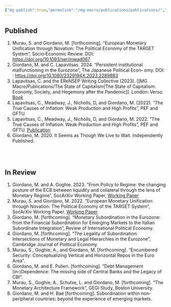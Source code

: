 ```yaml
---
{"dg-publish":true,"permalink":"/mg-macro/publications/publications/","created":"2023-12-11T21:26:37.391+00:00"}
---
```



## Published

1. Murau, S. and Giordano, M. [forthcoming]. “European Monetary Unification through Novation: The Political Economy of the TARGET System”, Socio‐Economic Review. DOI: https://doi.org/10.1093/ser/mwad067
2. Giordano, M. and C. Lapavitsas. 2024. “Persistent institutional malfunctioning in the Eurozone”, The Japanese Political Econ‐ omy. DOI: : https://doi.org/10.1080/2329194X.2023.2289883
3. Lapavitsas, C. and the EReNSEP Writing Collective (2023). [[MG Macro/Publications/The State of Capitalism\|The State of Capitalism: Economy, Society, and Hegemony after the Pandemic]]. London: Verso. [Book](https://www.versobooks.com/en-gb/products/2727-the-state-of-capitalism)
4. Lapavitsas, C., Meadway, J., Nicholls, D, and Giordano, M. (2022). “The True Causes of Inflation: Weak Production and High Profits”, PEF and GFTU.
5.  Lapavitsas, C., Meadway, J., Nicholls, D, and Giordano, M. 2022. “The True Causes of Inflation: Weak Production and High Profits”, PEF and GFTU. [Publication](https://www.nautilusint.org/globalassets/public-resources/pdfs/the_real_causes_of_inflation_gftu.pdf)
6. Giordano, M. 2020. It Seems as Though We Live to Wait. Independently Published.



<br />
<br />

## In Review

1. Giordano, M. and A. Goghie. 2023. “From Policy to Regime: the changing posture of the ECB between liquidity and collateral through the lens of Monetary Regime”, SocArXiv Working Paper, [Working Paper](https://doi.org/10.31235/osf.io/rw3ms)
2. Murau, S. and Giordano, M. 2022. “European Monetary Unification through Novation: The Political Economy of the TARGET System”, SocArXiv Working Paper. [Working Paper](https://osf.io/preprints/socarxiv/k3nbh)
3. Giordano, M. [forthcoming]. “Monetary Subordination in the Eurozone: from the Financial Subordination for Emerging Markets to the Italian Subordinate Integration”, Review of International Political Economy.
4. Giordano, M. [forthcoming]. “The Legality of Subordination: Intersections of Monetary and Legal Hierarchies in the Eurozone”, Cambridge Journal of Political Economy.
5. Murau, S., Goghie, A., and Giordano, M. [forthcoming]. “Encumbered Security: Conceptualizing Vertical and Horizontal Repos in the Euro Area”.
6. Giordano, M. and E. Pulieri. [forthcoming]. “Debt Management (in‐)Dependence: The missing side of Central Banks and the Legacy of CBI”.
7. Murau, S., Goghie, A., Schulxe, L. and Giordano, M. [forthcoming]. “The Monetary Architecture Framework”, GEGI Study, Boston University.
8. Giordano, M. and H. Bae [forthcoming]. Subordination within non‐peripheral countries: beyond the experience of emerging markets.


